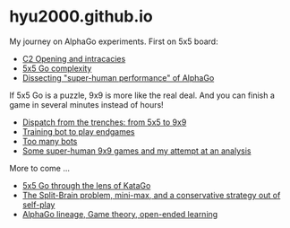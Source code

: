 # hyu2000.github.io
My journey on AlphaGo experiments. First on 5x5 board:
- [C2 Opening and intracacies](https://hyu2000.github.io/go5/model-evolution.html)
- [5x5 Go complexity](https://hyu2000.github.io/go5/5x5-complexity.html)
- [Dissecting "super-human performance" of AlphaGo](go5/super-human.md)

If 5x5 Go is a puzzle, 9x9 is more like the real deal. And you can finish a game in several minutes instead of hours!
- [Dispatch from the trenches: from 5x5 to 9x9](go5/go5-to-9.md)
- [Training bot to play endgames](https://hyu2000.github.io/go5/endgame.html)
- [Too many bots](go5/model-evaluate.md)
- [Some super-human 9x9 games and my attempt at an analysis](go5/kata-analysis-9x9-1.md)

More to come ...
- [5x5 Go through the lens of KataGo](go5/kata-analysis-5x5.html)
- [The Split-Brain problem, mini-max, and a conservative strategy out of self-play](go5/split-brain.md)
- [AlphaGo lineage, Game theory, open-ended learning](go5/life-after-AlphaGo.md)

